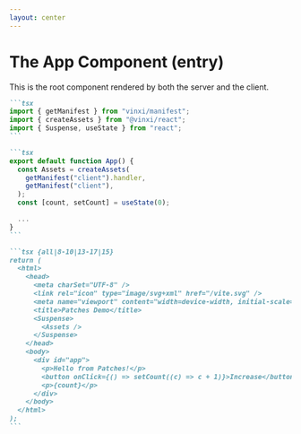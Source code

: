 ```yaml
---
layout: center
---
```


# The App Component (entry)

This is the root component rendered by both the server and the client.

````md magic-move
```tsx
import { getManifest } from "vinxi/manifest";
import { createAssets } from "@vinxi/react";
import { Suspense, useState } from "react";
```

```tsx
export default function App() {
  const Assets = createAssets(
    getManifest("client").handler,
    getManifest("client"),
  );
  const [count, setCount] = useState(0);

  ...
}
```

```tsx {all|8-10|13-17|15}
return (
  <html>
    <head>
      <meta charSet="UTF-8" />
      <link rel="icon" type="image/svg+xml" href="/vite.svg" />
      <meta name="viewport" content="width=device-width, initial-scale=1.0" />
      <title>Patches Demo</title>
      <Suspense>
        <Assets />
      </Suspense>
    </head>
    <body>
      <div id="app">
        <p>Hello from Patches!</p>
        <button onClick={() => setCount((c) => c + 1)}>Increase</button>
        <p>{count}</p>
      </div>
    </body>
  </html>
);
```
````

<!--

`import { createAssets } from "@vinxi/react";`: Imports a helper from Vinxi's React integration package.

[click] `const Assets = createAssets(...)`: This creates a special React component. It uses the client manifest (obtained via `getManifest("client")`) to figure out which CSS and JavaScript files need to be included in the HTML.

[click] We get the entire HTML page here.

[click] The `<Assets />` component must be rendered within a `<Suspense>` boundary inside the `<head>`. It injects the necessary `<link>` (for CSS) and `<script>` (for JS) tags into the server-rendered HTML.

[click] `<div id="app">`: This div acts as the main container for your application's UI content. While `hydrateRoot` targets the `document`, React reconciles the content *within* this structure.

[click] State (`useState`) and event handlers (`onClick`) work as expected. React hydration on the client attaches the necessary listeners to the server-rendered DOM.

-->
